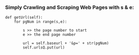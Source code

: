 
### Simply Crawling and Scraping Web Pages with s & e:
    
    def getUrl(self):
        for pgNum in range(s,e):
        
            s >> the page number to start
            e >> the end page number 
            
            url = self.baseurl + '&p=' + str(pgNum)
            self.urlsQ.put(url)
